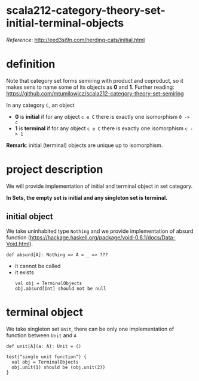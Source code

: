 # scala212-category-theory-set-initial-terminal-objects
_Reference_: http://eed3si9n.com/herding-cats/initial.html

# definition
Note that category set forms semiring with product and coproduct,
so it makes sens to name some of its objects as **0** and **1**.
Further reading: https://github.com/mtumilowicz/scala212-category-theory-set-semiring

In any category `C`, an object
* **0** is **initial** if for any object `c e C` there
is exactly one isomorphism `0 -> c`
* **1** is **terminal** if for any object `c e C` there
is exactly one isomorphism `c -> 1`

**Remark**: initial (terminal) objects are unique up to isomorphism.

# project description
We will provide implementation of initial and terminal object in
set category.

**In Sets, the empty set is initial and any singleton set is terminal.**

## initial object
We take uninhabited type `Nothing` and we provide implementation
of absurd function (https://hackage.haskell.org/package/void-0.6.1/docs/Data-Void.html).
```
def absurd[A]: Nothing => A = _ => ???
```
* it cannot be called
* it exists
    ```
    val obj = TerminalObjects
    obj.absurd[Int] should not be null
    ```
# terminal object
We take singleton set `Unit`, there can be only one implementation
of function between `Unit` and `A`
```
def unit[A](a: A): Unit = ()
```
```
test("single unit function") {
  val obj = TerminalObjects
  obj.unit(1) should be (obj.unit(2))
}
```